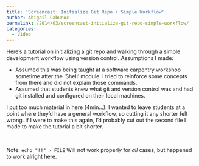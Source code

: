```yaml
---
title: 'Screencast: Initialize Git Repo + Simple Workflow'
author: Abigail Cabunoc
permalink: /2014/03/screencast-initialize-git-repo-simple-workflow/
categories:
  - Video
---
```

Here&#8217;s a tutorial on initializing a git repo and walking through a simple development workflow using version control. Assumptions I made:

*   Assumed this was being taught at a software carpentry workshop sometime after the &#8216;Shell&#8217; module. I tried to reinforce some concepts from there and did not explain those commands.
*   Assumed that students knew what git and version control was and had git installed and configured on their local machines.

I put too much material in here (4min&#8230;). I wanted to leave students at a point where they&#8217;d have a general workflow, so cutting it any shorter felt wrong. If I were to make this again, I&#8217;d probably cut out the second file I made to make the tutorial a bit shorter.

&nbsp;



Note: `echo "!!" > FILE` Will not work properly for *all* cases, but happened to work alright here.
